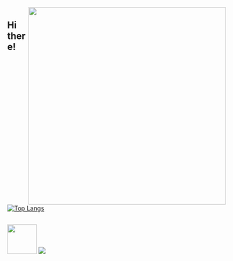 
<img align="right" src="https://sithcomputers.com/wp-content/uploads/2021/02/C-1.gif" max-width="755px" width="455px" align="right">

<h2 align="left"> Hi there!</h2>
<h3></h3>

<!-- 
-  <p>Growth Hacker<br></p>
-  <p>Pentest enthusiastic</p> -->

<!--
- <p>I'm from Brazil©</p>
- <p>I'm focusing on Machine Learn and Front-End Development<br></p>
-->  

<!--
<div style="display: inline_block"><br>
  <img   height="30" width="70" src="https://raw.githubusercontent.com/devicons/devicon/master/icons/python/python-original.svg">
  <img   height="30" width="70" src="https://raw.githubusercontent.com/devicons/devicon/master/icons/javascript/javascript-plain.svg">
  
  <!--<img align="center" alt="Rafa-React" height="30" width="70" src="https://raw.githubusercontent.com/devicons/devicon/master/icons/react/react-original.svg">
  <img align="center" alt="Rafa-HTML" height="30" width="70" src="https://raw.githubusercontent.com/devicons/devicon/master/icons/html5/html5-original.svg">
  <img align="center" alt="Rafa-CSS" height="30" width="70" src="https://raw.githubusercontent.com/devicons/devicon/master/icons/css3/css3-original.svg">
    
<img   height="30" width="100" src="https://img.shields.io/badge/Kotlin-0095D5?&style=for-the-badge&logo=kotlin&logoColor=white"> 
</div>
<div> 
  -->
  
  [![Top Langs](https://github-readme-stats.vercel.app/api/top-langs/?username=v0ltmx&layout=compact&theme=radical)](https://github.com/anuraghazra/github-readme-stats)
  
  <!--
  
  ![Anurag's GitHub stats](https://github-readme-stats.vercel.app/api?username=v0ltmx&show_icons=true&theme=radical&line_height=20&line_width=20)
  -->
  
  
  ## 
  <a href="https://www.twitch.tv/v0ltmx" target="_blank"><img src="https://img.shields.io/badge/Twitch-9146FF?style=for-the-badge&logo=twitch&logoColor=white" target="_blank" max-width="65px" width="68px"></a>
  ![](https://komarev.com/ghpvc/?username=your-github-v0ltmx&color=blueviolet&label=Views)  

 <!-- <a href="https://steamcommunity.com/id/v0ltmx" target="_blank"><img src="https://img.shields.io/badge/Steam-000000?style=for-the-badge&logo=steam&logoColor=white" target="_blank" max-width="60px" width="60px"></a> -->



  
<!-- [![Readme Card](https://github-readme-stats.vercel.app/api/pin/?username=v0ltmx&repo=AgriculturaInteligente)](https://github.com/anuraghazra/github-readme-stats) -->



<!-- [![Top Langs](https://github-readme-stats.vercel.app/api/top-langs/?username=v0ltmx&layout=compact)](https://github.com/v0ltmx/github-readme-stats)
![Anurag's GitHub stats](https://github-readme-stats.vercel.app/api?username=v0ltmx&show_icons=true&theme=radical) -->



<!--
**v0ltmx/v0ltmx** is a ✨ _special_ ✨ repository because its `README.md` (this file) appears on your GitHub profile.

Here are some ideas to get you started:

- 🔭 I’m currently working on ...
- 🌱 I’m currently learning ...
- 👯 I’m looking to collaborate on ...
- 🤔 I’m looking for help with ...
- 💬 Ask me about ...
- 📫 How to reach me: ...
- 😄 Pronouns: ...
- ⚡ Fun fact: ...
-->

<!--
 ![Snake animation](https://github.com/v0ltmx/v0ltmx/blob/output/github-contribution-grid-snake.svg)
-->
